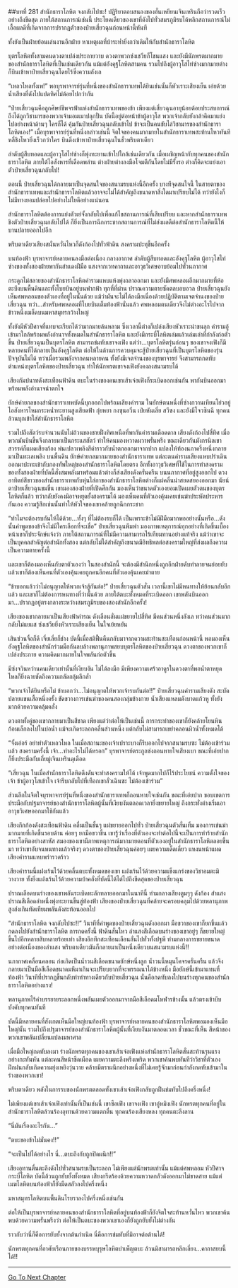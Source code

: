 ##บทที่ 281 สำนักธาราโลหิต จงกลับไปซะ!
ปฏิริยาตอบสนองของฮั่นเหยียนเจินเหรินถือว่ารวดเร็วอย่างถึงขีดสุด ภายใต้สถานการณ์เช่นนี้ ประโยคเดียวของเขาที่ดังไปทั่วสมรภูมิรบได้พลิกสถานการณ์ไม่เอื้อผลดีที่เกิดจากการปรากฏตัวของป๋ายเสี่ยวฉุนก่อนหน้านี้ทันที

ทั้งยังเป็นฝ่ายย้อนเล่นงานอีกฝ่าย หาเหตุผลที่บ้าระห่ำยิ่งกว่าเดิมให้กับสำนักธาราโลหิต

บุตรโลหิตทั้งสามคนดวงตาเปล่งประกายวาบ ดวงตาพวกซ่งเชวียก็โชนแสง และยังมีนักพรตมากมายของสำนักธาราโลหิตที่เป็นเช่นเดียวกัน แม้แต่อังคุฐโลหิตสามคน รวมไปถึงผู้อาวุโสไท่ซ่างมากมายต่างก็บินเข้าหาป๋ายเสี่ยวฉุนโดยไร้ซึ่งความลังเล

“เหลวไหลทั้งเพ!” พอบุรพาจารย์รุ่นที่หนึ่งของสำนักธาราเทพได้ยินเช่นนั้นก็หัวเราะเสียงเย็น เอ่ยด้วยน้ำเสียงที่ดังไปแปดทิศไม่ด้อยไปกว่ากัน

“ป๋ายเสี่ยวฉุนคือลูกศิษย์ชีพจรฟ้าแห่งสำนักธาราเทพของข้า เพียงแต่เสี่ยวฉุนอายุน้อยด้อยประสบการณ์ถึงได้ถูกวิชามารของพวกเจ้ามอมเมาปลุกปั่น บัดนี้อยู่ต่อหน้าข้าผู้อาวุโส พวกเจ้ากลับยังกล้าคิดมาแย่งไปอย่างหน้าด้านๆ ใครก็ได้ คุ้มกันป๋ายเสี่ยวฉุนกลับเข้าไป ข้าจะเป็นคนขับไล่วิชามารของสำนักธาราโลหิตเอง!” เมื่อบุรพาจารย์รุ่นที่หนึ่งกล่าวเช่นนี้ จิตใจของคนมากมายในสำนักธาราเทพสะท้านไหวทันที หลี่ชิงโหวยิ่งเร็วกว่าใคร บินดิ่งเข้าหาป๋ายเสี่ยวฉุนในชั่วพริบตาเดียว

ลำดับผู้สืบทอดและผู้อาวุโสไท่ซ่างก็พุ่งทะยานเข้าไปใกล้เช่นเดียวกัน เมื่อเผชิญหน้ากับทุกคนของสำนักธาราโลหิต ภายใต้ไอสังหารที่เดือดพล่าน ต่างฝ่ายต่างลงมือโจมตีกันโดยไม่มีรั้งรอ ต่างก็คิดจะแย่งเอาตัวป๋ายเสี่ยวฉุนกลับไป!

ตอนนี้ ป๋ายเสี่ยวฉุนได้กลายมาเป็นจุดสนใจของสนามรบแห่งนี้อีกครั้ง บางทีจุดสนใจนี้ ในสายตาของสำนักธาราเทพและสำนักธาราโลหิตแล้วอาจจะไม่ได้สำคัญถึงขนาดหาสิ่งใดมาเปรียบไม่ได้ ทว่ายังไงก็ไม่มีทางยอมปล่อยไปอย่างไม่ใยดีอย่างแน่นอน

สำนักธาราโลหิตต้องการแย่งตัวเย่จั้งกลับไปเพื่อแก้ไขสถานการณ์ที่เสียเปรียบ และหากสำนักธาราเทพชิงตัวป๋ายเสี่ยวฉุนกลับไปได้ ก็ยิ่งเป็นการฉีกกระชากสถานการณ์ที่ไม่ส่งผลดีต่อสำนักธาราโลหิตนี้ให้บานปลายออกไปอีก

พริบตาเดียวเสียงสนั่นหวั่นไหวก็ดังก้องไปทั่วฟ้าดิน สงครามปะทุขึ้นอีกครั้ง

บนท้องฟ้า บุรพาจารย์หลายคนลงมือต่อเนื่อง กลางอากาศ ลำดับผู้สืบทอดและอังคุฐโลหิต ผู้อาวุโสไท่ซ่างของทั้งสองฝ่ายพากันสำแดงฝีมือ แสงจากเวทคาถาและอาวุธวิเศษอาบย้อมไปทั่วนภากาศ

กระดูกไม่สลายของสำนักธาราโลหิตคำรามแหบแห้งพุ่งถลาออกมา และยังมีศพหลอมอีกมากมายที่ห้อตะบึงบนพื้นดินและทั้งโบยบินอยู่บนฟากฟ้า ทุกที่ที่ผ่าน ปราณความตายซัดตลบอบอวล ป๋ายเสี่ยวฉุนยังเห็นศพหลอมของตัวเองที่อยู่ในนั้นด้วย แม้ว่ามันจะไม่ได้ลงมือเนื่องด้วยปฏิบัติตามเจตจำนงของป๋ายเสี่ยวฉุน ทว่า...สำหรับศพหลอมที่โบยบินเต็มท้องฟ้านั่นแล้ว ศพหลอมตนเดียวจึงไม่ต่างอะไรไปจากข้าวหนึ่งเมล็ดบนมหาสมุทรกว้างใหญ่

ทั้งยังมีหัวปีศาจที่แทบจะเรียกได้ว่ามากมายล้นหลาม ซึ่งเวลานี้ต่างก็เปล่งเสียงหัวเราะน่าขนลุก คำรามอู้เข้ามาใกล้พร้อมพลังอำนาจทั้งหมดในสำนักธาราโลหิต
และยังมีกระบี่โลหิตเล่มแล้วเล่มเล่าที่กำลังก่อตัวขึ้น ป๋ายเสี่ยวฉุนเป็นบุตรโลหิต สามารถข่มทับเขาจงเฟิง แต่ว่า...บุตรโลหิตรุ่นก่อนๆ ของเขาจงเฟิงก็มีหลายคนที่ได้กลายเป็นอังคุฐโลหิต ต่อให้ในด้านการควบคุมจะสู้ป๋ายเสี่ยวฉุนที่เป็นบุตรโลหิตของรุ่นปัจจุบันไม่ได้ ทว่าเมื่อรวมพลังจากคนหลายคน ทั้งยังมีเจตจำนงของบุรพาจารย์ จึงสามารถกดทับตำแหน่งบุตรโลหิตของป๋ายเสี่ยวฉุน ทำให้นักพรตเขาจงเฟิงยังคงลงสนามรบได้

เสียงกัมปนาทดังสะเทือนฟ้าดิน ตบะในร่างของคนเขาเส้าเจ๋อเฟิงก็ระเบิดออกเช่นกัน พากันบินออกมาพร้อมพลังอำนาจน่าตกใจ

ยักษ์ค่ายกลของสำนักธาราเทพบัดนี้บุกออกไปพร้อมเสียงคำราม ในยักษ์ตนหนึ่งที่ซ่างกวานเทียนโย่วอยู่ ไอสังหารโหมกระหน่ำทะยานสูงเสียดฟ้า กุ่ยหยา กงซุนอวิ๋น เป่ยหันเลี่ย สวีซง และยังมีโจวซินฉี ทุกคนล้วนบุกเข้าใส่สำนักธาราโลหิต

รวมไปถึงสัตว์รบจำนวนนับไม่ถ้วนของชายฝั่งทิศเหนือที่พากันคำรามเดือดดาล เสียงดังก้องไปสี่ทิศ เมื่อพวกมันบินขึ้นจึงกลายมาเป็นกระแสสัตว์ ทำให้คนมองหวาดผวาพรั่นพรึง ขณะเดียวกันมังกรนิลเขาสวรรค์ก็แผดเสียงก้อง พ่นเปลวเพลิงสีดำราวกับน้ำตกออกมาจากปาก แปลงให้ท้องนภาครึ่งหนึ่งกลายมาเป็นทะเลเพลิง
บนพื้นดิน ยักษ์ค่ายกลมากมายของสำนักธาราเทพ แต่ละตนคำรามเสียงแหบปร่าเดินออกมาปะทะเข้ากับกองทัพใหญ่ของสำนักธาราโลหิตโดยตรง อีกทั้งอาวุธวิเศษที่ใช้ในการทำสงครามของทั้งสองฝ่ายที่บัดนี้สั่งสมพลังมาพร้อมแล้วต่างก็ส่งเสียงดังครั่นครืน
บนนภากาศที่อยู่สูงออกไป ดวงอาทิตย์สีขาวของสำนักธาราเทพกับหุ่นไล่กาของสำนักธาราโลหิตต่างก็แผ่คลื่นน่าสยดสยองออกมา
นัยน์ตาป๋ายเสี่ยวฉุนขมขื่น เขามองสองฝ่ายที่เปิดศึกกัน มองเห็นว่าขนาดตัวเองยอมเปิดเผยตัวตนของบุตรโลหิตก็แล้ว ทว่ากลับยังคงมิอาจหยุดยั้งสงครามได้ มองเห็นคนที่ตัวเองคุ้นเคยเข่นฆ่าประหัตประหารกันเอง ความรู้สึกเช่นนั้นทำให้หัวใจของเขาคล้ายถูกฉีกกระชาก

“ทำไมจะต้องรบกันให้ได้ด้วย...ทั้งๆ ที่ไม่ต้องรบก็ได้ เป็นเพราะข้าไม่มีฝีมือมากพออย่างนั้นหรือ...ดังนั้นคำพูดของข้าจึงไม่มีใครเลือกที่จะเชื่อ” ป๋ายเสี่ยวฉุนพึมพำ มองภาพเหตุการณ์ทุกอย่างที่เกิดขึ้นเบื้องหน้าเขาก็ประจักษ์แจ้งว่า ภายใต้สถานการณ์ที่ไม่มีความสามารถไร้เทียมทานอย่างแท้จริง แม้ว่าเขาจะเป็นบุคคลสำคัญต่อสำนักทั้งสอง แต่กลับไม่ได้สำคัญถึงขนาดมีอิทธิพลต่อสงครามใหญ่ที่ส่งผลถึงความเป็นความตายครั้งนี้

และเขาก็ต้องมองเห็นกับตาตัวเองว่า ในสองสำนักนี้ จะต้องมีสำนึกหนึ่งถูกอีกฝ่ายดับทำลายจนย่อยยับ แล้วเขาก็ต้องเห็นคนที่ตัวเองคุ้นเคยถูกคนอีกคนที่ตัวเองคุ้นเคยฆ่าตาย

“ข้าบอกแล้วว่าไม่อนุญาตให้พวกเจ้าสู้กันต่อ!” ป๋ายเสี่ยวฉุนตัวสั่น เวลานี้เขาไม่มีหนทางให้ย้อนกลับอีกแล้ว และเขาก็ไม่ต้องการหนทางที่ว่านั้นด้วย ภายใต้ตบะทั้งหมดที่ระเบิดออก เขาพลันบินออกมา...ปรากฏอยู่ตรงกลางระหว่างสมรภูมิรบของสองสำนักอีกครั้ง!

เสียงของเขากลายมาเป็นเสียงฟ้าคำรณ ดังเลือนลั่นแผ่ขยายไปสี่ทิศ มีคนส่วนหนึ่งลังเล ทว่าคนส่วนมากกลับไม่แยแส ซ่งเชวียยิ่งหัวเราะเสียงเย็น ในใจเย้ยหยัน

เสินซ่วนจื่อก็ดี เจี่ยเลี่ยก็ช่าง บัดนี้เมื่อสติฟื้นคืนกลับมาจากความสะท้านสะเทือนก่อนหน้านี้ พอมองเห็นอังคุฐโลหิตของสำนักร่วมมือกันลบล้างพลานุภาพสยบบุตรโลหิตของป๋ายเสี่ยวฉุน ดวงตาของพวกเขาก็เปล่งประกาย ความคิดมากมายในใจพลันก่อตัวขึ้น

มีซ่งจวินหว่านคนเดียวเท่านั้นที่เงียบงัน ไม่ได้ลงมือ มีเพียงความเศร้าอาดูรในดวงตาที่พอน้ำตาหยุดไหลก็ยิ่งฉายชัดถึงความกลัดกลุ้มลึกล้ำ

“พวกเจ้าได้ยินหรือไม่ ข้าบอกว่า...ไม่อนุญาตให้พวกเจ้ารบกันต่อ!!” ป๋ายเสี่ยวฉุนคำรามเสียงดัง สะบัดปลายแขนเสื้อหนึ่งครั้ง ขัดขวางการเข่นฆ่าของคนสองกลุ่มข้างกาย น้ำเสียงแหลมดังบาดแก้วหู ทั้งยังมากด้วยความคลุ้มคลั่ง

ดวงตาทั้งคู่ของเขากลายมาเป็นสีชาด เพียงแต่ว่าต่อให้เป็นเช่นนี้ การกระทำของเขาก็ยังคล้ายโยนหินก้อนเล็กลงไปในบ่อน้ำ แม้จะเกิดระลอกคลื่นส่วนหนึ่ง แต่กลับไม่สามารถเขย่าคลอนผิวน้ำทั้งหมดได้

“จั้งเอ๋อร์ อย่าทำตัวเหลวไหล ในเมื่อสถานะของเจ้าเปราะบางก็รีบออกไปจากสนามรบซะ ไม่ต้องเข้าร่วมแล้ว สงครามครั้งนี้ เจ้า...ทำอะไรไม่ได้หรอก” บุรพาจารย์ตระกูลซ่งถอนหายใจเสียงเบา ขณะที่เอ่ยปากก็ยิ่งประมือกับเถี่ยมู่เจินเหรินดุเดือด

“เสี่ยวฉุน ในเมื่อสำนักธาราโลหิตดึงดันจะทำสงครามให้ได้ เจ้าพูดมากไปก็ไร้ประโยชน์ ความตั้งใจของเจ้า ข้าผู้อาวุโสเข้าใจ เจ้ารีบกลับไปที่เทือกเขาลั่วเฉินซะ ไม่ต้องเข้าร่วม”

ส่วนลึกในจิตใจบุรพาจารย์รุ่นที่หนึ่งของสำนักธาราเทพก็ถอนหายใจเช่นกัน ขณะที่เอ่ยปาก ขอบเขตการประมือกับปฐมาจารย์ของสำนักธาราโลหิตผู้นั้นที่เงียบงันตลอดเวลายิ่งขยายใหญ่ ถึงกระทั่งต่างเริ่มเอาอาวุธวิเศษออกมาใช้กันแล้ว

เสียงกึกก้องดังสะเทือนฟ้าดิน คลื่นเป็นชั้นๆ แผ่ขยายออกไปทั่ว ป๋ายเสี่ยวฉุนตัวสั่นเทิ้ม มองการเข่นฆ่ามากมายที่เกิดขึ้นรอบด้าน ค่อยๆ ยกมือขวาขึ้น เขารู้ว่าเรื่องที่ตัวเองจะทำต่อไปนี้จะเป็นการทำร้ายสำนักธาราโลหิตอย่างสาหัส สมองของเขามีภาพเหตุการณ์มากมายตอนที่ตัวเองอยู่ในสำนักธาราโลหิตลอยขึ้นมา ทว่าเขาอับจนหนทางแล้วจริงๆ
ดวงตาของป๋ายเสี่ยวฉุนค่อยๆ เผยความเด็ดเดี่ยว แหงนหน้าแผดเสียงคำรามแหบพร่ารวดร้าว

เสียงคำรามนี้แฝงเร้นไว้ด้วยคลื่นตบะทั้งหมดของเขา แฝงเร้นไว้ด้วยความแข็งแกร่งของวิชาอมตะมิวางวาย ทั้งยิ่งแฝงเร้นไว้ด้วยความบ้าคลั่งที่บัดนี้ได้ไต่ไปถึงขีดสุดของป๋ายเสี่ยวฉุน

ปราณเลือดบนร่างของเขาพลันระเบิดทะลักทลายออกมาในนาทีนี้ ท่ามกลางเสียงตูมๆๆ ดังก้อง สำแสงปราณสีเลือดลำหนึ่งพุ่งทะยานขึ้นสู่ท้องฟ้า เสียงของป๋ายเสี่ยวฉุนที่คล้ายจะครอบคลุมไปด้วยพลานุภาพสูงส่งเกินทัดเทียมพลันดังสะท้อนออกไป

“สำนักธาราโลหิต จงกลับไปซะ!!” วินาทีที่คำพูดของป๋ายเสี่ยวฉุนดังออกมา มือขวาของเขาก็ยกขึ้นแล้วกดลงไปยังสำนักธาราโลหิต
การกดครั้งนี้ ฟ้าดินสั่นไหว ลำแสงสีเลือดบนร่างของเขาอยู่ๆ ก็ขยายใหญ่ขึ้นไปอีกหลายสิบหลายร้อยเท่า เสียงอึกทึกสะเทือนเลือนลั่นไปทั่วทั้งปฐพี ท่ามกลางการขยายขนาดอย่างต่อเนื่องของลำแสง พริบตาเดียวมันก็กลายมาเป็นหนึ่งเดียวบนสนามรบแห่งนี้!!

นภากาศเคลื่อนคลอน ก่อเกิดเป็นน้ำวนสีเลือดขนาดยักษ์หนึ่งลูก น้ำวนนี้หมุนโคจรครั่นครืน แล้วจึงกลายมาเป็นมือสีเลือดขนาดมหึมาเกินจะเปรียบยากที่จะพรรณนาได้ข้างหนึ่ง มือยักษ์นี้เข้ามาแทนที่ท้องฟ้า วินาทีที่ปรากฏขึ้นกลับทำท่าทางเดียวกับป๋ายเสี่ยวฉุน นั่นคือกดทับลงไปบนร่างทุกคนของสำนักธาราโลหิตอย่างแรง!

พลานุภาพไร้คำบรรยายระลอกหนึ่งพลันเผยตัวออกมาจากมือสีเลือดมโหฬารข้างนั้น แล้วตรงเข้าบีบบังคับทุกคนทันที

บัดนี้มีหลายคนที่สังเกตเห็นมือใหญ่บนท้องฟ้า บุรพาจารย์หลายคนของสำนักธาราโลหิตพอมองเห็นมือใหญ่นั้น รวมไปถึงปฐมาจารย์ของสำนักธาราโลหิตผู้นั้นที่เงียบงันมาตลอดเวลา ชั่วขณะที่เห็น สีหน้าของพวกเขาพลันเปลี่ยนแปลงมหาศาล

เมื่อมือใหญ่กดทับลงมา ร่างนักพรตทุกคนของเขาเส้าเจ๋อเฟิงแห่งสำนักธาราโลหิตสั่นสะท้านรุนแรงอย่างกะทันหัน แต่ละคนสีหน้าซีดเผือด เผยความตะลึงพรึงเพริด พวกเขาค้นพบทันทีว่าวิชาที่ตัวเองฝึกฝนกลับเกิดความยุ่งเหยิงวุ่นวาย คล้ายมีตราผนึกอย่างหนึ่งที่ไม่เคยรู้จักมาก่อนกำลังกดทับเข้ามาในร่างของพวกเขา!

พริบตาเดียว พลังในการรบของนักพรตตลอดทั้งเขาเส้าเจ๋อเฟิงกลับถูกฝืนข่มทับไปถึงครึ่งหนึ่ง!

ไม่เพียงแต่เขาเส้าเจ๋อเฟิงเท่านั้นที่เป็นเช่นนี้ เขาซือเฟิง เขาจงเฟิง เขาอู๋หมิงเฟิง นักพรตทุกคนที่อยู่ในสำนักธาราโลหิตล้วนร้องอุทานด้วยความแตกตื่น ทุกคนร้องเสียงหลง ทุกคนตะลึงลาน

“นี่มันเรื่องอะไรกัน...”

“ตบะของข้าไม่มั่นคง!!”

“จะเป็นไปได้อย่างไร นี่...ตบะถึงกับถูกปิดผนึก!!”

เสียงอุทานตื่นตะลึงดังไปทั่วสนามรบเป็นระลอก ไม่เพียงแต่นักพรตเท่านั้น แม้แต่ศพหลอม หัวปีศาจ กระบี่โลหิต บัดนี้ล้วนถูกยับยั้งทั้งหมด เสียงกรีดร้องด้วยความหวาดกลัวดังออกมาไม่ขาดสาย แม้แต่เมฆโลหิตบนท้องฟ้าก็ยังมืดสลัวลงไปครึ่งหนึ่ง

มหาสมุทรโลหิตบนพื้นดินโรยราลงไปครึ่งหนึ่งเช่นกัน

ต่อให้เป็นบุรพาจารย์หลายคนของสำนักธาราโลหิตที่อยู่บนท้องฟ้าก็ยังจิตใจสะท้านหวั่นไหว พวกเขาค้นพบด้วยความพรั่นพรึงว่า ต่อให้เป็นตบะของพวกเขาเองก็ยังถูกยับยั้งไม่ต่างกัน

ราวกับว่านี่ก็คือการยับยั้งจากต้นกำเนิด นี่คือการข่มทับที่มิอาจต่อต้านได้!

นักพรตทุกคนที่อาศัยเรือนกายของบรรพบุรุษโลหิตบำเพ็ญตบะ ล้วนมิสามารถหลีกเลี่ยง...คาถาสยบนี้ได้!!


------


[Go To Next Chapter]( ./99.md)